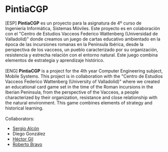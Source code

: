 # PintiaCGP
[ESP] **PintiaCGP** es un proyecto para la asignatura de 4º curso de Ingeniería Informática, Sistemas Móviles. Este proyecto es en colaboración con el "Centro de Estudios Vacceos Federico Wattenberg (Universidad de Valladolid)" donde creamos un juego de cartas educativo ambientado en la época de las incursiones romanas en la Península Ibérica, desde la perspectiva de los vacceos, un pueblo caracterizado por su organización, resistencia y estrecha relación con el entorno natural. Este juego combina elementos de estrategia y aprendizaje histórico.
<br><br>
[ENG] **PintiaCGP** is a project for the 4th year Computer Engineering subject, Mobile Systems. This project is in collaboration with the "Centro de Estudios Vacceos Federico Wattenberg (University of Valladolid)" where we created an educational card game set in the time of the Roman incursions in the Iberian Peninsula, from the perspective of the Vacceos, a people characterized by their organization, resistance and close relationship with the natural environment. This game combines elements of strategy and historical learning.
<br><br>Collaborators:<br>
- [Sergio Alcón](https://github.com/Sergicool) <br>
- Diego González <br>
- [Héctor Gil](https://github.com/GatosGil) <br>
- [Roberto Bravo](https://github.com/roberbravo) <br>
